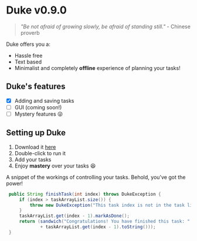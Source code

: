 # Duke v0.9.0
> *"Be not afraid of growing slowly, be afraid of standing still."* - Chinese proverb

Duke offers you a:
- Hassle free
- Text based
- Minimalist
and completely **offline** experience of planning your tasks!

## Duke's features
- [x] Adding and saving tasks
- [ ] GUI (coming soon!)
- [ ] Mystery features 😜

## Setting up Duke
1. Download it [here](https://github.com/WangGLJoseph/ip/releases/download/A-Jar/ip.jar)
2. Double-click to run it
3. Add your tasks
4. Enjoy **mastery** over your tasks 😆

A snippet of the workings of controlling your tasks. Behold, you've got the power!
   ```java
    public String finishTask(int index) throws DukeException {
        if (index > taskArrayList.size()) {
            throw new DukeException("This task index is not in the task list!");
        }
        taskArrayList.get(index - 1).markAsDone();
        return (sandwich("Congratulations! You have finished this task: "
                + taskArrayList.get(index - 1).toString()));
    }
   ```
